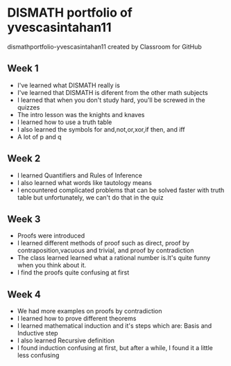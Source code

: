 # DISMATH portfolio of yvescasintahan11
dismathportfolio-yvescasintahan11 created by Classroom for GitHub

## Week 1
- I've learned what DISMATH really is
- I've learned that DISMATH is diferent from the other math subjects
- I learned that when you don't study hard, you'll be screwed in the quizzes
- The intro lesson was the knights and knaves
- I learned how to use a truth table
- I also learned the symbols for and,not,or,xor,if then, and iff
- A lot of p and q

## Week 2
- I learned Quantifiers and Rules of Inference
- I also learned what words like tautology means
- I encountered complicated problems that can be solved faster with truth table but unfortunately, we can't do that in the quiz

## Week 3
- Proofs were introduced
- I learned different methods of proof such as direct, proof by contraposition,vacuous and trivial, and proof by contradiction
- The class learned learned what a rational number is.It's quite funny when you think about it.
- I find the proofs quite confusing at first

## Week 4
- We had more examples on proofs by contradiction
- I learned how to prove different theorems
- I learned mathematical induction and it's steps which are: Basis and Inductive step
- I also learned Recursive definition
- I found induction confusing at first, but after a while, I found it a little less confusing

